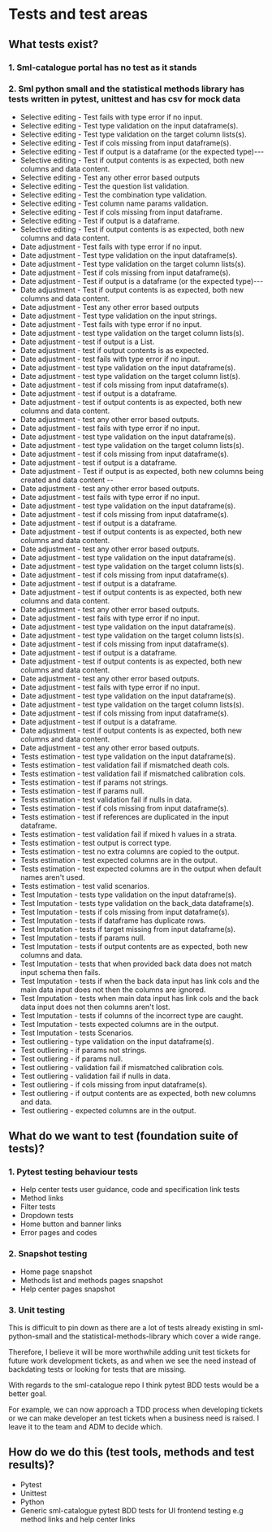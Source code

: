 # Tests and test areas

## What tests exist?

### 1. Sml-catalogue portal has no test as it stands
### 2. Sml python small and the statistical methods library has tests written in pytest, unittest and has csv for mock data
   * Selective editing - Test fails with type error if no input.
   * Selective editing - Test type validation on the input dataframe(s).
   * Selective editing - Test type validation on the target column lists(s).
   * Selective editing - Test if cols missing from input dataframe(s).
   * Selective editing - Test if output is a dataframe (or the expected type)---
   * Selective editing - Test if output contents is as expected, both new columns and data content.
   * Selective editing - Test any other error based outputs
   * Selective editing - Test the question list validation.
   * Selective editing - Test the combination type validation.
   * Selective editing - Test column name params validation.
   * Selective editing - Test if cols missing from input dataframe.
   * Selective editing - Test if output is a dataframe.
   * Selective editing - Test if output contents is as expected, both new columns and data content.
   * Date adjustment - Test fails with type error if no input.
   * Date adjustment - Test type validation on the input dataframe(s).
   * Date adjustment - Test type validation on the target column lists(s).
   * Date adjustment - Test if cols missing from input dataframe(s).
   * Date adjustment - Test if output is a dataframe (or the expected type)---
   * Date adjustment - Test if output contents is as expected, both new columns and data content.
   * Date adjustment - Test any other error based outputs
   * Date adjustment - Test type validation on the input strings.
   * Date adjustment - Test fails with type error if no input.
   * Date adjustment - test type validation on the target column lists(s).
   * Date adjustment - test if output is a List.
   * Date adjustment - test if output contents is as expected.
   * Date adjustment - test fails with type error if no input.
   * Date adjustment - test type validation on the input dataframe(s).
   * Date adjustment - test type validation on the target column list(s).
   * Date adjustment - test if cols missing from input dataframe(s).
   * Date adjustment - test if output is a dataframe.
   * Date adjustment - test if output contents is as expected, both new columns and data content.
   * Date adjustment - test any other error based outputs.
   * Date adjustment - test fails with type error if no input.
   * Date adjustment - test type validation on the input dataframe(s).
   * Date adjustment - test type validation on the target column lists(s).
   * Date adjustment - test if cols missing from input dataframe(s).
   * Date adjustment - test if output is a dataframe.
   * Date adjustment - Test if output is as expected, both new columns being created and data content --
   * Date adjustment - test any other error based outputs.
   * Date adjustment - test fails with type error if no input.
   * Date adjustment - test type validation on the input dataframe(s).
   * Date adjustment - test if cols missing from input dataframe(s).
   * Date adjustment - test if output is a dataframe.
   * Date adjustment - test if output contents is as expected, both new columns and data content.
   * Date adjustment - test any other error based outputs.
   * Date adjustment - test type validation on the input dataframe(s).
   * Date adjustment - test type validation on the target column lists(s).
   * Date adjustment - test if cols missing from input dataframe(s).
   * Date adjustment - test if output is a dataframe.
   * Date adjustment - test if output contents is as expected, both new columns and data content.
   * Date adjustment - test any other error based outputs.
   * Date adjustment - test fails with type error if no input.
   * Date adjustment - test type validation on the input dataframe(s).
   * Date adjustment - test type validation on the target column lists(s).
   * Date adjustment - test if cols missing from input dataframe(s).
   * Date adjustment - test if output is a dataframe.
   * Date adjustment - test if output contents is as expected, both new columns and data content.
   * Date adjustment - test any other error based outputs.
   * Date adjustment - test fails with type error if no input.
   * Date adjustment - test type validation on the input dataframe(s).
   * Date adjustment - test type validation on the target column lists(s).
   * Date adjustment - test if cols missing from input dataframe(s).
   * Date adjustment - test if output is a dataframe.
   * Date adjustment - test if output contents is as expected, both new columns and data content.
   * Date adjustment - test any other error based outputs.
   * Tests estimation - test type validation on the input dataframe(s).
   * Tests estimation - test validation fail if mismatched death cols.
   * Tests estimation - test validation fail if mismatched calibration cols.
   * Tests estimation - test if params not strings.
   * Tests estimation - test if params null.
   * Tests estimation - test validation fail if nulls in data.
   * Tests estimation - test if cols missing from input dataframe(s).
   * Tests estimation - test if references are duplicated in the input dataframe.
   * Tests estimation - test validation fail if mixed h values in a strata.
   * Tests estimation - test output is correct type.
   * Tests estimation - test no extra columns are copied to the output.
   * Tests estimation - test expected columns are in the output.
   * Tests estimation - test expected columns are in the output when default names aren't used.
   * Tests estimation - test valid scenarios.
   * Test Imputation - tests type validation on the input dataframe(s).
   * Test Imputation - tests type validation on the back_data dataframe(s).
   * Test Imputation - tests if cols missing from input dataframe(s).
   * Test Imputation - tests if dataframe has duplicate rows.
   * Test Imputation - tests if target missing from input dataframe(s).
   * Test Imputation - tests if params null.
   * Test Imputation - tests if output contents are as expected, both new columns and data.
   * Test Imputation - tests that when provided back data does not match input schema then fails.
   * Test Imputation - tests if when the back data input has link cols and the main data input does not then the columns are ignored.
   * Test Imputation - tests when main data input has link cols and the back data input does not then columns aren't lost.
   * Test Imputation - tests if columns of the incorrect type are caught.
   * Test Imputation - tests expected columns are in the output.
   * Test Imputation - tests Scenarios.
   * Test outliering - type validation on the input dataframe(s).
   * Test outliering - if params not strings.
   * Test outliering - if params null.
   * Test outliering - validation fail if mismatched calibration cols.
   * Test outliering - validation fail if nulls in data.
   * Test outliering - if cols missing from input dataframe(s).
   * Test outliering - if output contents are as expected, both new columns and data.
   * Test outliering - expected columns are in the output.

## What do we want to test (foundation suite of tests)?
### 1. Pytest testing behaviour tests
   * Help center tests
user guidance, code and specification link tests
   * Method links
   * Filter tests
   * Dropdown tests
   * Home button and banner links
   * Error pages and codes
### 2. Snapshot testing
   * Home page snapshot
   * Methods list and methods pages snapshot
   * Help center pages snapshot
### 3. Unit testing 
 This is difficult to pin down as there are a lot of tests already existing in sml-python-small and the statistical-methods-library which cover a wide range.

 Therefore, I believe it will be more worthwhile adding unit test tickets for future work development tickets, as and when we see the need instead of backdating tests or looking for tests that are missing.

 With regards to the sml-catalogue repo I think pytest BDD tests would be a better goal.

 For example, we can now approach a TDD process when developing tickets or we can make developer an test tickets when a business need is raised. I leave it to the team and ADM to decide which.


## How do we do this (test tools, methods and test results)?
   * Pytest
   * Unittest
   * Python
   * Generic sml-catalogue pytest BDD tests for UI frontend testing e.g method links and help center links 